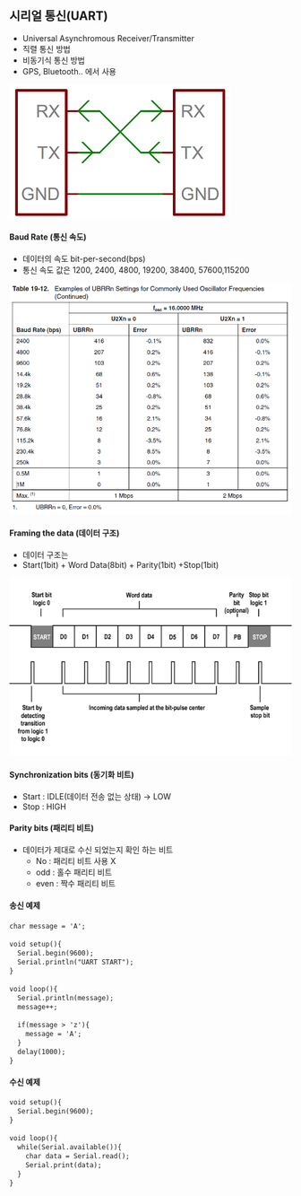 ## 시리얼 통신(UART)
* Universal Asynchromous Receiver/Transmitter
* 직렬 통신 방법
* 비동기식 통신 방법
* GPS, Bluetooth.. 에서 사용

![image](image/UART_COM.png)

#### Baud Rate (통신 속도)
* 데이터의 속도 bit-per-second(bps)
* 통신 속도 값은 1200, 2400, 4800, 19200, 38400, 57600,115200

![image](image/UART_ERROR.png)

#### Framing the data (데이터 구조)
* 데이터 구조는
* Start(1bit) + Word Data(8bit) + Parity(1bit) +Stop(1bit)

![image](image/UART_CLOCK.png)

#### Synchronization bits (동기화 비트)
* Start : IDLE(데이터 전송 없는 상태) -> LOW
* Stop : HIGH

#### Parity bits (패리티 비트)
* 데이터가 제대로 수신 되었는지 확인 하는 비트
    * No : 패리티 비트 사용 X
    * odd : 홀수 패리티 비트
    * even : 짝수 패리티 비트

#### 송신 예제
```arduino
char message = 'A';

void setup(){
  Serial.begin(9600);
  Serial.println("UART START");
}

void loop(){
  Serial.println(message);
  message++;
  
  if(message > 'z'){
    message = 'A';
  }  
  delay(1000);
}
```

#### 수신 예제
```arduino
void setup(){
  Serial.begin(9600);
}

void loop(){
  while(Serial.available()){
    char data = Serial.read();
    Serial.print(data);
  }  
}
```